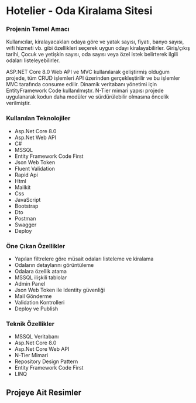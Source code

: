 <div>
  <h1> Hotelier - Oda Kiralama Sitesi</h1>
  <h3> Projenin Temel Amacı</h3>
  <p> Kullanıcılar, kiralayacakları odaya göre ve yatak sayısı, fiyatı, banyo sayısı, wifi hizmeti vb. gibi özellikleri seçerek uygun odayı kiralayabilirler. Giriş/çıkış tarihi, Çocuk ve yetişkin sayısı, oda sayısı veya özel istek belirterek ilgili odaları listeleyebilirler.</p>
  <p>ASP.NET Core 8.0 Web API ve MVC kullanılarak geliştirmiş olduğum projede, tüm CRUD işlemleri API üzerinden gerçekleştirilir ve bu işlemler MVC tarafında consume edilir. Dinamik veritabanı yönetimi için EntityFramework Code kullanılmıştır. N-Tier mimari yapısı projede uygulanarak kodun daha modüler ve sürdürülebilir olmasına öncelik verilmiştir.</p>
  <h3> Kullanılan Teknolojiler</h3>
  <ul>
    <li>Asp.Net Core 8.0</li>
    <li>Asp.Net Web API</li>
    <li>C#</li>
    <li>MSSQL</li>
    <li>Entity Framework Code First</li>
    <li>Json Web Token</li>
    <li>Fluent Validation</li>
    <li>Rapid Api</li>
    <li>Html</li>
    <li>Mailkit</li>
    <li>Css</li>
    <li>JavaScript</li>
    <li>Bootstrap</li>
    <li>Dto</li>
    <li>Postman</li>
    <li>Swagger</li>
    <li>Deploy</li>
  </ul>
  <h3> Öne Çıkan Özellikler</h3>
  <ul>
    <li>Yapılan filtrelere göre müsait odaları listeleme ve kiralama</li>
    <li>Odaların detaylarını görüntüleme</li>
    <li>Odalara özellik atama</li>
    <li>MSSQL ilişkili tablolar</li>
    <li>Admin Panel</li>
    <li>Json Web Token ile Identity güvenliği</li>
    <li>Mail Gönderme</li>
    <li>Validation Kontrolleri</li>
    <li>Deploy ve Publish</li>
  </ul>
  <h3> Teknik Özellikler</h3>
  <ul>
    <li>MSSQL Veritabanı</li>
    <li>Asp.Net Core 8.0</li>
    <li>Asp.Net Core Web API</li>
    <li>N-Tier Mimari</li>
    <li>Repository Design Pattern</li>
    <li>Entity Framework Code First</li>
    <li>LINQ</li>
  </ul>
  <div>
    <h2> Projeye Ait Resimler</h2>
    <img src="" />
    <br/>
    <img src="" />
    <br/>
    <img src="" />
    <br/>
    <img src="" />
    <br/>
    <img src="" />
    <br/>
    <img src="" />
    <br/>
    <img src="" />
    <br/>
    <img src="" />
    <br/>
    <img src="" />
  </div>
  <div>
